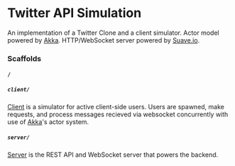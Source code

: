 # Twitter API Simulation

An implementation of a Twitter Clone and a client simulator. Actor model powered by [Akka](https://getakka.net/). HTTP/WebSocket server powered by [Suave.io](https://suave.io/).

### Scaffolds

#### `/`

  ##### `client/`
  [Client](/Client#Client) is a simulator for active client-side users.
  Users are spawned, make requests, and process messages recieved via websocket concurrently with use of [Akka](https://getakka.net/)'s actor system.

  ##### `server/`

  [Server](/Server#Server) is the REST API and WebSocket server that powers the backend.
